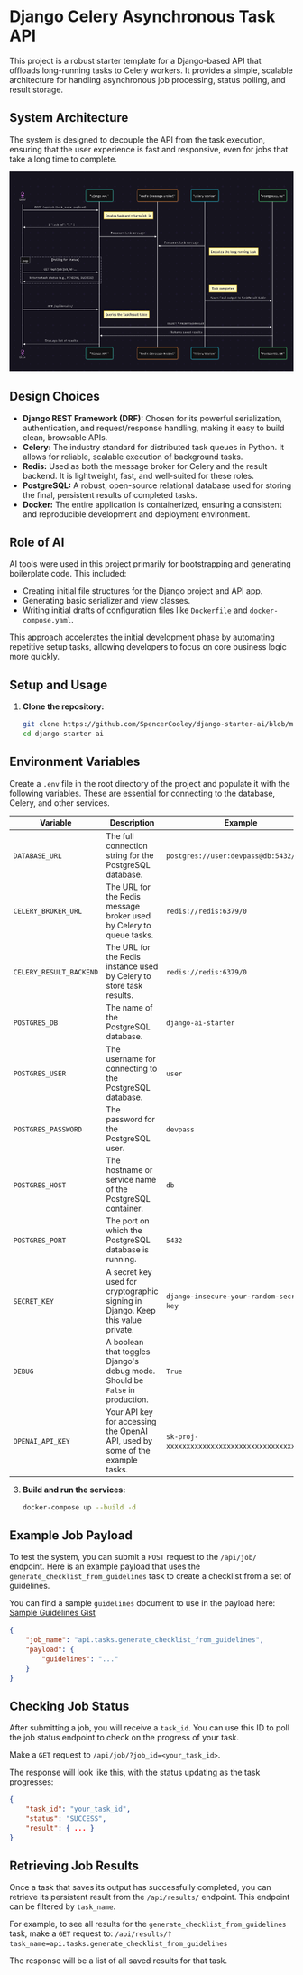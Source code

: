 # Django Celery Asynchronous Task API

This project is a robust starter template for a Django-based API that offloads long-running tasks to Celery workers. It provides a simple, scalable architecture for handling asynchronous job processing, status polling, and result storage.

## System Architecture

The system is designed to decouple the API from the task execution, ensuring that the user experience is fast and responsive, even for jobs that take a long time to complete.

![System Architecture Diagram](./mermaid.png)

## Design Choices

-   **Django REST Framework (DRF):** Chosen for its powerful serialization, authentication, and request/response handling, making it easy to build clean, browsable APIs.
-   **Celery:** The industry standard for distributed task queues in Python. It allows for reliable, scalable execution of background tasks.
-   **Redis:** Used as both the message broker for Celery and the result backend. It is lightweight, fast, and well-suited for these roles.
-   **PostgreSQL:** A robust, open-source relational database used for storing the final, persistent results of completed tasks.
-   **Docker:** The entire application is containerized, ensuring a consistent and reproducible development and deployment environment.

## Role of AI

AI tools were used in this project primarily for bootstrapping and generating boilerplate code. This included:
-   Creating initial file structures for the Django project and API app.
-   Generating basic serializer and view classes.
-   Writing initial drafts of configuration files like `Dockerfile` and `docker-compose.yaml`.

This approach accelerates the initial development phase by automating repetitive setup tasks, allowing developers to focus on core business logic more quickly.

## Setup and Usage

1.  **Clone the repository:**
    ```bash
    git clone https://github.com/SpencerCooley/django-starter-ai/blob/master/README.md
    cd django-starter-ai
    ```
## Environment Variables

Create a `.env` file in the root directory of the project and populate it with the following variables. These are essential for connecting to the database, Celery, and other services.

| Variable              | Description                                                                                                | Example                                                 |
| --------------------- | ---------------------------------------------------------------------------------------------------------- | ------------------------------------------------------- |
| `DATABASE_URL`        | The full connection string for the PostgreSQL database.                                                    | `postgres://user:devpass@db:5432/avomd`                 |
| `CELERY_BROKER_URL`   | The URL for the Redis message broker used by Celery to queue tasks.                                        | `redis://redis:6379/0`                                  |
| `CELERY_RESULT_BACKEND` | The URL for the Redis instance used by Celery to store task results.                                       | `redis://redis:6379/0`                                  |
| `POSTGRES_DB`         | The name of the PostgreSQL database.                                                                       | `django-ai-starter`                                     |
| `POSTGRES_USER`       | The username for connecting to the PostgreSQL database.                                                    | `user`                                                  |
| `POSTGRES_PASSWORD`   | The password for the PostgreSQL user.                                                                      | `devpass`                                               |
| `POSTGRES_HOST`       | The hostname or service name of the PostgreSQL container.                                                  | `db`                                                    |
| `POSTGRES_PORT`       | The port on which the PostgreSQL database is running.                                                      | `5432`                                                  |
| `SECRET_KEY`          | A secret key used for cryptographic signing in Django. Keep this value private.                            | `django-insecure-your-random-secret-key`                |
| `DEBUG`               | A boolean that toggles Django's debug mode. Should be `False` in production.                              | `True`                                                  |
| `OPENAI_API_KEY`      | Your API key for accessing the OpenAI API, used by some of the example tasks.                              | `sk-proj-xxxxxxxxxxxxxxxxxxxxxxxxxxxxxxxx`              |

3.  **Build and run the services:**
    ```bash
    docker-compose up --build -d
    ```
## Example Job Payload

To test the system, you can submit a `POST` request to the `/api/job/` endpoint. Here is an example payload that uses the `generate_checklist_from_guidelines` task to create a checklist from a set of guidelines.

You can find a sample `guidelines` document to use in the payload here: [Sample Guidelines Gist](https://gist.github.com/SpencerCooley/82b6de8724adedd830cc656af7c45a49)

```json
{
    "job_name": "api.tasks.generate_checklist_from_guidelines",
    "payload": {
        "guidelines": "..."
    }
}
```

## Checking Job Status

After submitting a job, you will receive a `task_id`. You can use this ID to poll the job status endpoint to check on the progress of your task.

Make a `GET` request to `/api/job/?job_id=<your_task_id>`.

The response will look like this, with the status updating as the task progresses:
```json
{
    "task_id": "your_task_id",
    "status": "SUCCESS",
    "result": { ... }
}
```

## Retrieving Job Results

Once a task that saves its output has successfully completed, you can retrieve its persistent result from the `/api/results/` endpoint. This endpoint can be filtered by `task_name`.

For example, to see all results for the `generate_checklist_from_guidelines` task, make a `GET` request to:
`/api/results/?task_name=api.tasks.generate_checklist_from_guidelines`

The response will be a list of all saved results for that task.

